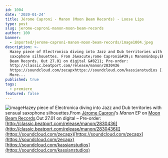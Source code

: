 ```yaml
---
id: 1004
date: '2020-01-24'
title: Jérome Caproni - Manon (Moon Beam Records) - Loose Lips
type: post
slug: jerome-caproni-manon-moon-beam-records
author: 100
banner:
  - imported/jerome-caproni-manon-moon-beam-records/image1004.jpeg
description: >-
  Hazey piece of Electronica diving into Jazz and Dub territories with sensual
  saxophone silhouettes. From J&eacute;rome Caproni&#39;s Manon&nbsp;EP on Moon
  Beam Records. Out 27.01 on digital &#8211; Pre-order:
  http://classic.beatport.com/release/manon/2830436
  https://soundcloud.com/zecapxhttps://soundcloud.com/kassianstudios [...]Read
  More...
published: true
tags:
  - premiere
featured: false
---
```

![image](../imported/jerome-caproni-manon-moon-beam-records/image1004.jpeg)Hazey piece of Electronica diving into Jazz and Dub territories with sensual saxophone silhouettes.From [Jérome Caproni](https://www.residentadvisor.net/dj/jeromecaproni)'s _Manon_ EP on [Moon Beam Records](https://www.facebook.com/moonbeamrecord/).Out 27.01 on digital – Pre-order: [](http://classic.beatport.com/release/manon/2830436)[http://classic.beatport.com/release/manon/2830436](http://classic.beatport.com/release/manon/2830436)[](https://soundcloud.com/zecapx)[https://soundcloud.com/zecapx](https://soundcloud.com/zecapx)  
[](https://soundcloud.com/kassianstudios)[https://soundcloud.com/kassianstudios](https://soundcloud.com/kassianstudios)